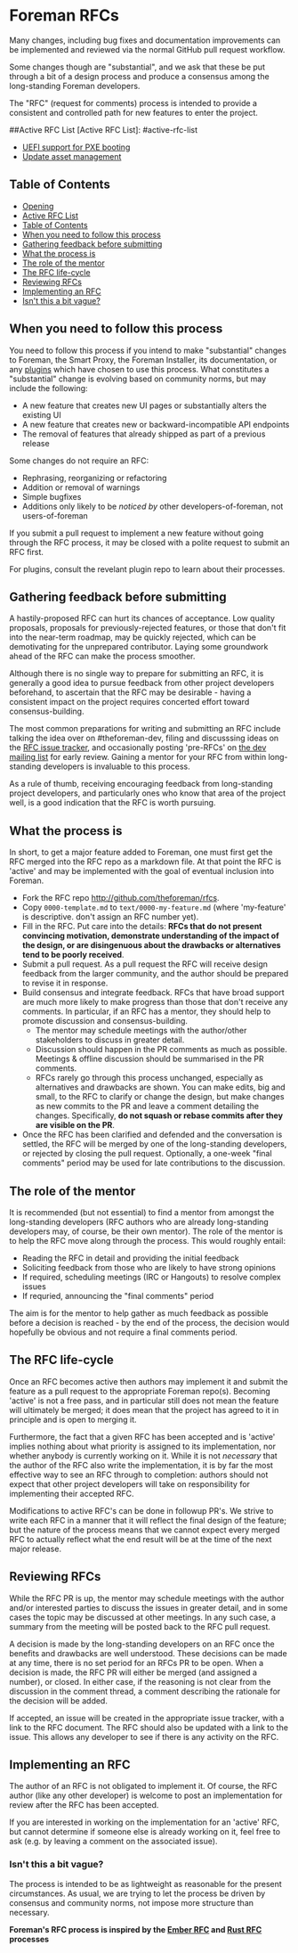 # Foreman RFCs
[Foreman RFCs]: #foreman-rfcs

Many changes, including bug fixes and documentation improvements can be
implemented and reviewed via the normal GitHub pull request workflow.

Some changes though are "substantial", and we ask that these be put through a
bit of a design process and produce a consensus among the long-standing Foreman
developers.

The "RFC" (request for comments) process is intended to provide a consistent
and controlled path for new features to enter the project.

##Active RFC List
[Active RFC List]: #active-rfc-list
* [UEFI support for PXE booting](https://github.com/theforeman/rfcs/pull/2)
* [Update asset management](https://github.com/theforeman/rfcs/pull/3)

## Table of Contents
[Table of Contents]: #table-of-contents
* [Opening](#foreman-rfcs)
* [Active RFC List](#active-rfc-list)
* [Table of Contents](#table-of-contents)
* [When you need to follow this process](#when-you-need-to-follow-this-process)
* [Gathering feedback before submitting](#gathering-feedback-before-submitting)
* [What the process is](#what-the-process-is)
* [The role of the mentor](#the-role-of-the-mentor)
* [The RFC life-cycle](#the-rfc-life-cycle)
* [Reviewing RFCs](#reviewing-rfcs)
* [Implementing an RFC](#implementing-an-rfc)
* [Isn't this a bit vague?](#isnt-this-a-bit-vague)

## When you need to follow this process
[When you need to follow this process]: #when-you-need-to-follow-this-process

You need to follow this process if you intend to make "substantial" changes to
Foreman, the Smart Proxy, the Foreman Installer, its documentation, or any
[plugins][plugins] which have chosen to use this process. What constitutes a
"substantial" change is evolving based on community norms, but may include the
following:

* A new feature that creates new UI pages or substantially alters the existing UI
* A new feature that creates new or backward-incompatible API endpoints
* The removal of features that already shipped as part of a previous release

Some changes do not require an RFC:

* Rephrasing, reorganizing or refactoring
* Addition or removal of warnings
* Simple bugfixes
* Additions only likely to be _noticed by_ other developers-of-foreman, not
  users-of-foreman

If you submit a pull request to implement a new feature without going through
the RFC process, it may be closed with a polite request to submit an RFC first.

For plugins, consult the revelant plugin repo to learn about their processes.

## Gathering feedback before submitting
[Gathering feedback before submitting]: #gathering-feedback-before-submitting

A hastily-proposed RFC can hurt its chances of acceptance. Low quality
proposals, proposals for previously-rejected features, or those that don't fit
into the near-term roadmap, may be quickly rejected, which can be demotivating
for the unprepared contributor. Laying some groundwork ahead of the RFC can
make the process smoother.

Although there is no single way to prepare for submitting an RFC, it is
generally a good idea to pursue feedback from other project developers
beforehand, to ascertain that the RFC may be desirable - having a consistent
impact on the project requires concerted effort toward consensus-building.

The most common preparations for writing and submitting an RFC include talking
the idea over on #theforeman-dev, filing and discusssing ideas on the [RFC
issue tracker][issues], and occasionally posting 'pre-RFCs' on [the dev mailing
list][discuss] for early review. Gaining a mentor for your RFC from within
long-standing developers is invaluable to this process.

As a rule of thumb, receiving encouraging feedback from long-standing project
developers, and particularly ones who know that area of the project well, is a
good indication that the RFC is worth pursuing.

## What the process is
[What the process is]: #what-the-process-is

In short, to get a major feature added to Foreman, one must first get the RFC
merged into the RFC repo as a markdown file. At that point the RFC is 'active'
and may be implemented with the goal of eventual inclusion into Foreman.

* Fork the RFC repo http://github.com/theforeman/rfcs.
* Copy `0000-template.md` to `text/0000-my-feature.md` (where 'my-feature' is
  descriptive. don't assign an RFC number yet).
* Fill in the RFC. Put care into the details: **RFCs that do not present
  convincing motivation, demonstrate understanding of the impact of the design,
  or are disingenuous about the drawbacks or alternatives tend to be poorly
  received**.
* Submit a pull request. As a pull request the RFC will receive design feedback
  from the larger community, and the author should be prepared to revise it in
  response.
* Build consensus and integrate feedback. RFCs that have broad support are much
  more likely to make progress than those that don't receive any comments. In
  particular, if an RFC has a mentor, they should help to promote discussion
  and consensus-building.
  * The mentor may schedule meetings with the author/other stakeholders to
    discuss in greater detail.
  * Discussion should happen in the PR comments as much as possible. Meetings &
    offline discussion should be summarised in the PR comments.
  * RFCs rarely go through this process unchanged, especially as alternatives
    and drawbacks are shown. You can make edits, big and small, to the RFC to
    clarify or change the design, but make changes as new commits to the PR and
    leave a comment detailing the changes. Specifically, **do not squash or
    rebase commits after they are visible on the PR**.
* Once the RFC has been clarified and defended and the conversation is settled,
  the RFC will be merged by one of the long-standing developers, or rejected by
  closing the pull request. Optionally, a one-week "final comments" period may
  be used for late contributions to the discussion.

## The role of the mentor
[The role of the mentor]: #the-role-of-the-mentor

It is recommended (but not essential) to find a mentor from amongst the
long-standing developers (RFC authors who are already long-standing developers
may, of course, be their own mentor). The role of the mentor is to help the RFC
move along through the process. This would roughly entail:

* Reading the RFC in detail and providing the initial feedback
* Soliciting feedback from those who are likely to have strong opinions
* If required, scheduling meetings (IRC or Hangouts) to resolve complex issues
* If requried, announcing the "final comments" period

The aim is for the mentor to help gather as much feedback as possible before a
decision is reached - by the end of the process, the decision would hopefully
be obvious and not require a final comments period.

## The RFC life-cycle
[The RFC life-cycle]: #the-rfc-life-cycle

Once an RFC becomes active then authors may implement it and submit the feature
as a pull request to the appropriate Foreman repo(s). Becoming 'active' is not
a free pass, and in particular still does not mean the feature will ultimately
be merged; it does mean that the project has agreed to it in principle and is
open to merging it.

Furthermore, the fact that a given RFC has been accepted and is 'active'
implies nothing about what priority is assigned to its implementation, nor
whether anybody is currently working on it. While it is not *necessary* that
the author of the RFC also write the implementation, it is by far the most
effective way to see an RFC through to completion: authors should not expect
that other project developers will take on responsibility for implementing
their accepted RFC.

Modifications to active RFC's can be done in followup PR's. We strive to write
each RFC in a manner that it will reflect the final design of the feature; but
the nature of the process means that we cannot expect every merged RFC to
actually reflect what the end result will be at the time of the next major
release.

## Reviewing RFCs
[Reviewing RFCs]: #reviewing-rfcs

While the RFC PR is up, the mentor may schedule meetings with the author and/or
interested parties to discuss the issues in greater detail, and in some cases
the topic may be discussed at other meetings. In any such case, a summary from
the meeting will be posted back to the RFC pull request.

A decision is made by the long-standing developers on an RFC once the benefits
and drawbacks are well understood. These decisions can be made at any time,
there is no set period for an RFCs PR to be open. When a decision is made, the
RFC PR will either be merged (and assigned a number), or closed. In either
case, if the reasoning is not clear from the discussion in the comment thread,
a comment describing the rationale for the decision will be added.

If accepted, an issue will be created in the appropriate issue tracker, with a
link to the RFC document. The RFC should also be updated with a link to the
issue. This allows any developer to see if there is any activity on the RFC.

## Implementing an RFC
[Implementing an RFC]: #implementing-an-rfc

The author of an RFC is not obligated to implement it. Of course, the RFC
author (like any other developer) is welcome to post an implementation for
review after the RFC has been accepted.

If you are interested in working on the implementation for an 'active' RFC, but
cannot determine if someone else is already working on it, feel free to ask
(e.g. by leaving a comment on the associated issue).

### Isn't this a bit vague?
[Isn't this a bit vague?]: #isnt-this-a-bit-vague

The process is intended to be as lightweight as reasonable for the present
circumstances. As usual, we are trying to let the process be driven by
consensus and community norms, not impose more structure than necessary.

**Foreman's RFC process is inspired by the [Ember RFC] and [Rust RFC] processes**

<!-- link ids -->
[plugins]: http://projects.theforeman.org/projects/foreman/wiki/List_of_Plugins
[issues]: http://projects.theforeman.org/projects/rfcs/issues
[discuss]: https://groups.google.com/forum/#!forum/foreman-dev
[Ember RFC]: https://github.com/emberjs/rfcs/
[Rust RFC]: https://github.com/rust-lang/rfcs
